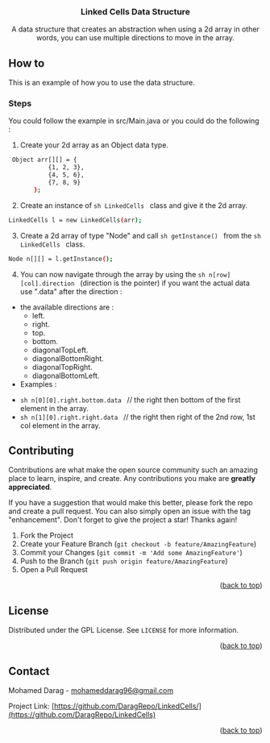 <div id="top"></div>
<!--
*** Thanks for checking out the Best-README-Template. If you have a suggestion
*** that would make this better, please fork the repo and create a pull request
*** or simply open an issue with the tag "enhancement".
*** Don't forget to give the project a star!
*** Thanks again! Now go create something AMAZING! :D
-->


<!-- PROJECT LOGO -->
<br />
<div align="center">
 
  <h3 align="center">Linked Cells Data Structure</h3>

  <p align="center">
    A data structure that creates an abstraction when using a 2d array in other words, you can use multiple directions to move in the array.
  </p>
</div>



<!-- HOW TO -->
## How to

This is an example of how you to use the data structure.

### Steps

You could follow the example in src/Main.java or you could do the following : 

1. Create your 2d array as an Object data type.

 ```sh
  Object arr[][] = {
            {1, 2, 3},
            {4, 5, 6},
            {7, 8, 9}
        };
  ```

2. Create an instance of ```sh LinkedCells ``` class and give it the 2d array.

 ```sh
 LinkedCells l = new LinkedCells(arr);

  ```


3. Create a 2d array of type "Node" and call ```sh getInstance() ``` from the ```sh LinkedCells ``` class.

 ```sh
 Node n[][] = l.getInstance();

  ```

4. You can now navigate through the array by using the ```sh n[row][col].direction ``` (direction is the pointer) if you want the actual data use ".data" after the direction :
  * the available directions are :
    - left.
    - right.
    - top.
    - bottom.
    - diagonalTopLeft.
    - diagonalBottomRight.
    - diagonalTopRight.
    - diagonalBottomLeft. 
 * Examples : 
  - ```sh n[0][0].right.bottom.data ``` // the right then bottom of the first element in the array.
  - ```sh n[1][0].right.right.data ``` // the right then right of the 2nd row, 1st col element in the array.



<!-- CONTRIBUTING -->
## Contributing

Contributions are what make the open source community such an amazing place to learn, inspire, and create. Any contributions you make are **greatly appreciated**.

If you have a suggestion that would make this better, please fork the repo and create a pull request. You can also simply open an issue with the tag "enhancement".
Don't forget to give the project a star! Thanks again!

1. Fork the Project
2. Create your Feature Branch (`git checkout -b feature/AmazingFeature`)
3. Commit your Changes (`git commit -m 'Add some AmazingFeature'`)
4. Push to the Branch (`git push origin feature/AmazingFeature`)
5. Open a Pull Request

<p align="right">(<a href="#top">back to top</a>)</p>



<!-- LICENSE -->
## License

Distributed under the GPL License. See `LICENSE` for more information.

<p align="right">(<a href="#top">back to top</a>)</p>



<!-- CONTACT -->
## Contact

Mohamed Darag - mohameddarag96@gmail.com

Project Link: [https://github.com/DaragRepo/LinkedCells/](https://github.com/DaragRepo/LinkedCells)

<p align="right">(<a href="#top">back to top</a>)</p>
